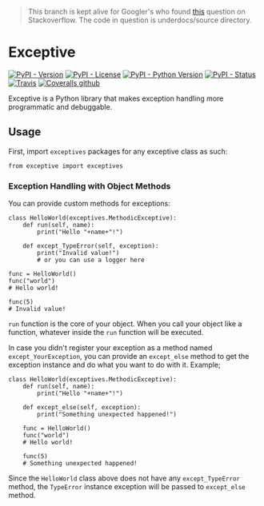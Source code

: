  > This branch is kept alive for Googler's who found
 [this](https://stackoverflow.com/questions/51463166/toctree-activates-current-page-and-main-page-on-sidebar)
 question on Stackoverflow. The code in question is underdocs/source
 directory.

# Exceptive

[![PyPI - Version](https://img.shields.io/pypi/v/exceptive.svg)](https://pypi.org/project/exceptive/)
[![PyPI - License](https://img.shields.io/pypi/l/exceptive.svg)](LICENSE.txt)
[![PyPI - Python Version](https://img.shields.io/pypi/pyversions/exceptive.svg)](https://pypi.org/project/exceptive/)
[![PyPI - Status](https://img.shields.io/pypi/status/exceptive.svg)](https://pypi.org/project/exceptive/)
[![Travis](https://img.shields.io/travis/erayerdin/exceptive.svg)](http://travis-ci.org/erayerdin/exceptive)
[![Coveralls github](https://img.shields.io/coveralls/github/erayerdin/exceptive.svg)](https://coveralls.io/github/erayerdin/exceptive)

Exceptive is a Python library that makes exception handling more programmatic
and debuggable.

## Usage
First, import `exceptives` packages for any exceptive class as such:

    from exceptive import exceptives

### Exception Handling with Object Methods

You can provide custom methods for exceptions:

    class HelloWorld(exceptives.MethodicExceptive):
        def run(self, name):
            print("Hello "+name+"!")
        
        def except_TypeError(self, exception):
            print("Invalid value!")
            # or you can use a logger here
    
    func = HelloWorld()
    func("world")
    # Hello world!
    
    func(5)
    # Invalid value!

`run` function is the core of your object. When you call your object like
a function, whatever inside the `run` function will be executed.

In case you didn't register your exception as a method named
`except_YourException`, you can provide an `except_else` method to get
the exception instance and do what you want to do with it. Example;

    class HelloWorld(exceptives.MethodicExceptive):
        def run(self, name):
            print("Hello "+name+"!")
        
        def except_else(self, exception):
            print("Something unexpected happened!")
            
        func = HelloWorld()
        func("world")
        # Hello world!
        
        func(5)
        # Something unexpected happened!

Since the `HelloWorld` class above does not have any `except_TypeError`
method, the `TypeError` instance exception will be passed to `except_else`
method.
